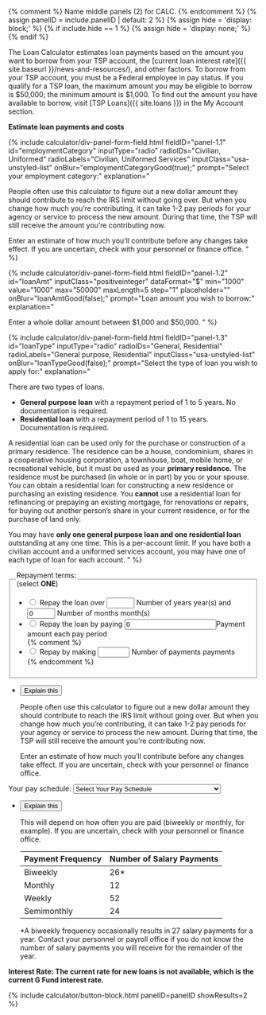 {% comment %}
Name middle panels (2) for CALC.
{% endcomment %}
{% assign panelID = include.panelID | default: 2 %}
{% assign hide = 'display: block;' %}
{% if include.hide == 1 %} {% assign hide = 'display: none;' %} {% endif %}

<!-- PANEL 1 -->
<section id="panel-{{ panelID }}" class="calculator-panel" style="{{ hide }}"  markdown="1">

The Loan Calculator estimates loan payments based on the amount you want to borrow from your TSP account, the [current loan interest rate]({{ site.baseurl }}/news-and-resources/), and other factors. To borrow from your TSP account, you must be a Federal employee in pay status. If you qualify for a TSP loan, the maximum amount you may be eligible to borrow is $50,000; the minimum amount is $1,000. To find out the amount you have available to borrow, visit [TSP Loans]({{ site.loans }}) in the My Account section.

**Estimate loan payments and costs**

{% include calculator/div-panel-form-field.html
  fieldID="panel-1.1" id="employmentCategory"
  inputType="radio" radioIDs="Civilian, Uniformed" radioLabels="Civilian, Uniformed Services"
  inputClass="usa-unstyled-list"
  onBlur="employmentCategoryGood(true);"
  prompt="Select your employment category:"
  explanation="

  People often use this calculator to figure out a new dollar amount they should contribute to reach the IRS limit without going over. But when you change how much you’re contributing, it can take 1-2 pay periods for your agency or service to process the new amount. During that time, the TSP will still receive the amount you’re contributing now.

  Enter an estimate of how much you’ll contribute before any changes take effect. If you are uncertain, check with your personnel or finance office.
  "
%}

{% include calculator/div-panel-form-field.html
  fieldID="panel-1.2" id="loanAmt"
  inputClass="positiveinteger"  dataFormat="$"
  min="1000" value="1000" max="50000" maxLength=5 step="1"
  placeholder="" onBlur="loanAmtGood(false);"
  prompt="Loan amount you wish to borrow:"
  explanation="

  Enter a whole dollar amount between $1,000 and $50,000.
  "
%}

{% include calculator/div-panel-form-field.html
  fieldID="panel-1.3" id="loanType"
  inputType="radio" radioIDs="General, Residential" radioLabels="General purpose, Residential"
  inputClass="usa-unstyled-list"
  onBlur="loanTypeGood(false);"
  prompt="Select the type of loan you wish to apply for:"
  explanation="

There are two types of loans.

- **General purpose loan** with a repayment period of 1 to 5 years. No documentation is required.
- **Residential loan** with a repayment period of 1 to 15 years. Documentation is required.

A residential loan can be used only for the purchase or construction of a primary residence. The residence can be a house, condominium, shares in a cooperative housing corporation, a townhouse, boat, mobile home, or recreational vehicle, but it must be used as your **primary residence.** The residence must be purchased (in whole or in part) by you or your spouse. You can obtain a residential loan for constructing a new residence or purchasing an existing residence. You **cannot** use a residential loan for refinancing or prepaying an existing mortgage, for renovations or repairs, for buying out another person’s share in your current residence, or for the purchase of land only.

You may have **only one general purpose loan and one residential loan** outstanding at any one time. This is a per-account limit. If you have both a civilian account and a uniformed services account, you may have one of each type of loan for each account.
  "
%}


<!--
<div id="paySchedule-div" class="panel-form-field" >
<label for="paySchedule" id="paySchedule-label" aria-details="panel-1.5" >Your pay schedule:</label>
<span class="usa-input-error-message" id="paySchedule-error-message" role="alert"></span>
-->

<div class="panel-form-field" >
<div id="payType-div">
<fieldset>
<legend id="payType-label" aria-details="panel-1.4">Repayment terms:<br />(select <strong>ONE</strong>)</legend>
<span class="usa-input-error-message" id="payType-error-message" role="alert"></span>
<ul class="usa-unstyled-list inline-input">
<!-- Radio 1 -->
<span class="usa-input-error-message" id="ptYears-error-message" role="alert"></span>
<span class="usa-input-error-message" id="ptMonths-error-message" role="alert"></span>
<li>
<input type="radio" id="repayTime" name="repayment-terms" value="repayTime" onclick="payTypeGood(false);">
<label id="repayTime-label" for="repayTime">Repay the loan over</label>
  <input id="ptYears" class="" type="number" name="repayTime" value="" size="2" maxlength="2"
  min="1" max="15" step="1" placeholder="" onchange="ptYearsMonthsGood(false, false);">
  <label for="ptYears" class="sr-only">Number of years</label>
  year(s) and
  <input id="ptMonths" class="" type="number" name="repayTime" value="0" size="2" maxlength="2"
  min="0" max="11" step="1" placeholder="" onchange="ptYearsMonthsGood(false, false);" title="Months">
  <label for="ptMonths" class="sr-only">Number of months</label> month(s)
</li>
<!-- Radio 2 -->
<span class="usa-input-error-message" id="ptAmount-error-message" role="alert"></span>
<li>
<input type="radio" id="repayPayday" name="repayment-terms" value="repayPayday" onclick="payTypeGood(false);">
<label id="repayPayday-label" for="repayPayday">Repay the loan by paying</label>
  <span data-format="$" class="input-symbol-left">
  <input id="ptAmount" name="repayPayday" class="positivefloat" value="0" size="8" type="number" onblur="ptAmountGood(false);" onchange="ptAmountGood(false);" /></span><label for="ptAmount" class="sr-only">Payment amount</label> each pay period
</li>
{% comment %}
<!-- Radio 3 -->
<span class="usa-input-error-message" id="ptNumpay-error-message" role="alert"></span>
<li>
<input type="radio" id="repayPayments" name="repayment-terms" value="repayPayments" onclick="payTypeGood(false);">
<label id="repayPayments-label" for="repayPayments">Repay by making</label>
  <input id="ptNumpay" class="positiveinteger" type="number" name="repayPayments" value="" size="3"
   maxlength="3" min="1" max="180" step="1" placeholder="" onchange="ptNumpayGood(false);">
   <label for="ptNumpay" class="sr-only">Number of payments</label> payments
</li>
{% endcomment %}
</ul>
</fieldset>
</div>
<!-- Explain this -->
<ul class="usa-accordion explain-this">
<li>
<button class="usa-accordion-button"
aria-expanded="false"
aria-controls="panel-1.4">
Explain this
</button>
<div id="panel-1.4" class="usa-accordion-content" markdown="1">

People often use this calculator to figure out a new dollar amount they should contribute to reach the IRS limit without going over. But when you change how much you’re contributing, it can take 1-2 pay periods for your agency or service to process the new amount. During that time, the TSP will still receive the amount you’re contributing now.

Enter an estimate of how much you’ll contribute before any changes take effect. If you are uncertain, check with your personnel or finance office.

</div>
</li>
</ul>
</div> <!---->

<div id="paySchedule-hide" class="panel-form-field" >
<div id="paySchedule-div" class="">
<label for="paySchedule" id="paySchedule-label" aria-details="panel-1.5" >Your pay schedule:</label>
<span class="usa-input-error-message" id="paySchedule-error-message" role="alert"></span>
<select id="paySchedule" name="paySchedule" onChange="payScheduleGood(false);">
<option value="Select">Select Your Pay Schedule</option>
<option value="Biweekly">Biweekly  (every 2 weeks, 26 times a year)</option>
<option value="Weekly">Weekly (52  times a year)</option>
<option value="Semi-monthly">Semi-monthly (twice a month, 24 times a year)</option>
<option value="Monthly">Monthly (12  times a year)</option>
</select>
</div>
<input type="hidden" name="lastPaySchedule" id="lastPaySchedule" value="Select">
<!-- Explain this -->
<ul class="usa-accordion explain-this">
<li>
<button class="usa-accordion-button" aria-expanded="false" aria-controls="panel-1.5">
Explain this
</button>
<div id="panel-1.5" class="usa-accordion-content" markdown="1">

This will depend on how often you are paid (biweekly or monthly, for example). If you are uncertain, check with your personnel or finance office.

<table class="pay-schedule-table">
<thead>
<tr><th scope="col">Payment Frequency</th><th scope="col">Number of Salary Payments</th></tr>
</thead>
<tbody>
<tr><td>Biweekly</td><td>26*</td></tr>
<tr><td>Monthly</td><td>12</td></tr>
<tr><td>Weekly</td><td>52</td></tr>
<tr><td>Semimonthly</td><td>24</td></tr>
</tbody></table>

\*A biweekly frequency occasionally results in 27 salary payments for a year.  Contact your personnel or payroll office if you do not know the number of salary payments you will receive for the remainder of the year.

</div>
</li>
</ul>
</div> <!---->

**Interest Rate: The current rate for new loans is
<span id="loan-rate">not available</span>,
which is the current G Fund interest rate.**

{% include calculator/button-block.html panelID=panelID showResults=2 %}

</section> <!-- end section#panel-1 -->

